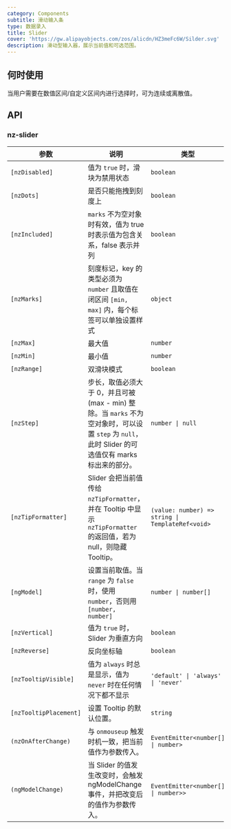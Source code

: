 ```yaml
---
category: Components
subtitle: 滑动输入条
type: 数据录入
title: Slider
cover: 'https://gw.alipayobjects.com/zos/alicdn/HZ3meFc6W/Silder.svg'
description: 滑动型输入器，展示当前值和可选范围。
---
```


## 何时使用

当用户需要在数值区间/自定义区间内进行选择时，可为连续或离散值。

## API

### nz-slider

| 参数                   | 说明                                                                                                                                               | 类型                                             | 默认值                                                                           |
| ---------------------- | -------------------------------------------------------------------------------------------------------------------------------------------------- | ------------------------------------------------ | -------------------------------------------------------------------------------- |
| `[nzDisabled]`         | 值为 `true` 时，滑块为禁用状态                                                                                                                     | `boolean`                                        | `false`                                                                          |
| `[nzDots]`             | 是否只能拖拽到刻度上                                                                                                                               | `boolean`                                        | `false`                                                                          |
| `[nzIncluded]`         | `marks` 不为空对象时有效，值为 true 时表示值为包含关系，false 表示并列                                                                             | `boolean`                                        | `true`                                                                           |
| `[nzMarks]`            | 刻度标记，key 的类型必须为 `number` 且取值在闭区间 `[min, max]` 内，每个标签可以单独设置样式                                                       | `object`                                         | `{ number: string/HTML }` or `{ number: { style: object, label: string/HTML } }` |
| `[nzMax]`              | 最大值                                                                                                                                             | `number`                                         | `100`                                                                            |
| `[nzMin]`              | 最小值                                                                                                                                             | `number`                                         | `0`                                                                              |
| `[nzRange]`            | 双滑块模式                                                                                                                                         | `boolean`                                        | `false`                                                                          |
| `[nzStep]`             | 步长，取值必须大于 0，并且可被 (max - min) 整除。当 `marks` 不为空对象时，可以设置 `step` 为 `null`，此时 Slider 的可选值仅有 marks 标出来的部分。 | `number \| null`                                 | `1`                                                                              |
| `[nzTipFormatter]`     | Slider 会把当前值传给 `nzTipFormatter`，并在 Tooltip 中显示 `nzTipFormatter` 的返回值，若为 null，则隐藏 Tooltip。                                 | `(value: number) => string \| TemplateRef<void>` | -                                                                                |
| `[ngModel]`            | 设置当前取值。当 `range` 为 `false` 时，使用 `number`，否则用 `[number, number]`                                                                   | `number \| number[]`                             | -                                                                                |
| `[nzVertical]`         | 值为 `true` 时，Slider 为垂直方向                                                                                                                  | `boolean`                                        | `false`                                                                          |
| `[nzReverse]`          | 反向坐标轴                                                                                                                                         | `boolean`                                        | `false`                                                                          |
| `[nzTooltipVisible]`   | 值为 `always` 时总是显示，值为 `never` 时在任何情况下都不显示                                                                                      | `'default' \| 'always' \| 'never'`               | `'default'`                                                                      |
| `[nzTooltipPlacement]` | 设置 Tooltip 的默认位置。                                                                                                                          | `string`                                         |                                                                                  |
| `(nzOnAfterChange)`    | 与 `onmouseup` 触发时机一致，把当前值作为参数传入。                                                                                                | `EventEmitter<number[] \| number>`               | -                                                                                |
| `(ngModelChange)`      | 当 Slider 的值发生改变时，会触发 ngModelChange 事件，并把改变后的值作为参数传入。                                                                  | `EventEmitter<number[] \| number>>`              | -                                                                                |
